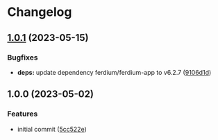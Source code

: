 # Changelog

## [1.0.1](https://github.com/rolehippie/ferdium/compare/v1.0.0...v1.0.1) (2023-05-15)


### Bugfixes

* **deps:** update dependency ferdium/ferdium-app to v6.2.7 ([9106d1d](https://github.com/rolehippie/ferdium/commit/9106d1df0a68a73e136eb8f7e6af1b7f9bd9cfdc))

## 1.0.0 (2023-05-02)


### Features

* initial commit ([5cc522e](https://github.com/rolehippie/ferdium/commit/5cc522ef5318b419e2346922ea03b1058ea7e51d))
